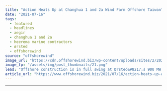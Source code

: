 ```yaml
---
title: "Action Heats Up at Changhua 1 and 2a Wind Farm Offshore Taiwan"
date: "2021-07-16"
tags: 
  - featured
  - headlines
  - aegir
  - changhua 1 and 2a
  - heerema marine contractors
  - ørsted
  - offshorewind
source: "offshorewind"
image_url: "https://cdn.offshorewind.biz/wp-content/uploads/sites/2/2021/07/16133002/Aegir-installing-2nd-Changhua-1-and-2a-substation-jacket-foundation.png"
image_fp: "/assets/img/post_thumbnails/21.png"
lead: "Offshore construction is in full swing at Ørsted&#8217;s 900 MW Changhua 1 and 2a"
article_url: "https://www.offshorewind.biz/2021/07/16/action-heats-up-at-changhua-1-and-2a-wind-farm-offshore-taiwan/"
---
```


---
